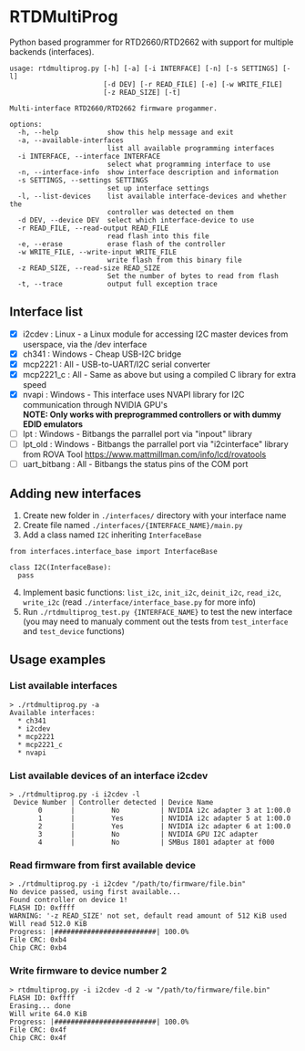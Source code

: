 # RTDMultiProg
Python based programmer for RTD2660/RTD2662 with support for multiple backends (interfaces).
```
usage: rtdmultiprog.py [-h] [-a] [-i INTERFACE] [-n] [-s SETTINGS] [-l]
                       [-d DEV] [-r READ_FILE] [-e] [-w WRITE_FILE]
                       [-z READ_SIZE] [-t]

Multi-interface RTD2660/RTD2662 firmware progammer.

options:
  -h, --help            show this help message and exit
  -a, --available-interfaces
                        list all available programming interfaces
  -i INTERFACE, --interface INTERFACE
                        select what programming interface to use
  -n, --interface-info  show interface description and information
  -s SETTINGS, --settings SETTINGS
                        set up interface settings
  -l, --list-devices    list available interface-devices and whether the
                        controller was detected on them
  -d DEV, --device DEV  select which interface-device to use
  -r READ_FILE, --read-output READ_FILE
                        read flash into this file
  -e, --erase           erase flash of the controller
  -w WRITE_FILE, --write-input WRITE_FILE
                        write flash from this binary file
  -z READ_SIZE, --read-size READ_SIZE
                        Set the number of bytes to read from flash
  -t, --trace           output full exception trace
```

## Interface list
- [X] i2cdev : Linux - a Linux module for accessing I2C master devices from userspace, via the /dev interface
- [X] ch341 : Windows - Cheap USB-I2C bridge
- [X] mcp2221 : All - USB-to-UART/I2C serial converter 
- [X] mcp2221_c : All - Same as above but using a compiled C library for extra speed
- [X] nvapi : Windows - This interface uses NVAPI library for I2C communication through NVIDIA GPU's \
**NOTE: Only works with preprogrammed controllers or with dummy EDID emulators**
- [ ] lpt : Windows - Bitbangs the parrallel port via "inpout" library
- [ ] lpt_old : Windows - Bitbangs the parrallel port via "i2cinterface" library from ROVA Tool https://www.mattmillman.com/info/lcd/rovatools
- [ ] uart_bitbang : All - Bitbangs the status pins of the COM port

## Adding new interfaces
1. Create new folder in `./interfaces/` directory with your interface name
2. Create file named `./interfaces/{INTERFACE_NAME}/main.py`
3. Add a class named `I2C` inheriting `InterfaceBase`
```
from interfaces.interface_base import InterfaceBase

class I2C(InterfaceBase):
  pass
```
4. Implement basic functions: `list_i2c`, `init_i2c`, `deinit_i2c`, `read_i2c`, `write_i2c` (read `./interface/interface_base.py` for more info)
5. Run `./rtdmultiprog_test.py {INTERFACE_NAME}` to test the new interface (you may need to manualy comment out the tests from `test_interface` and `test_device` functions)

## Usage examples

### List available interfaces
```
> ./rtdmultiprog.py -a
Available interfaces:
  * ch341
  * i2cdev
  * mcp2221
  * mcp2221_c
  * nvapi
```

### List available devices of an interface i2cdev
```
> ./rtdmultiprog.py -i i2cdev -l
 Device Number | Controller detected | Device Name 
       0       |         No          | NVIDIA i2c adapter 3 at 1:00.0
       1       |         Yes         | NVIDIA i2c adapter 5 at 1:00.0
       2       |         Yes         | NVIDIA i2c adapter 6 at 1:00.0
       3       |         No          | NVIDIA GPU I2C adapter
       4       |         No          | SMBus I801 adapter at f000
```

### Read firmware from first available device
```
> ./rtdmultiprog.py -i i2cdev "/path/to/firmware/file.bin"
No device passed, using first available...
Found controller on device 1!
FLASH ID: 0xffff
WARNING: '-z READ_SIZE' not set, default read amount of 512 KiB used
Will read 512.0 KiB
Progress: |#########################| 100.0%
File CRC: 0xb4
Chip CRC: 0xb4
```

### Write firmware to device number 2
```
> rtdmultiprog.py -i i2cdev -d 2 -w "/path/to/firmware/file.bin"
FLASH ID: 0xffff
Erasing... done
Will write 64.0 KiB
Progress: |#########################| 100.0%
File CRC: 0x4f
Chip CRC: 0x4f
```
